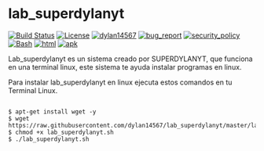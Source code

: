 # lab_superdylanyt
[![Build Status](https://img.shields.io/github/stars/dylan14567/lab_superdylanyt.svg)](https://github.com/dylan14567/lab_superdylanyt)
[![License](https://img.shields.io/github/license/dylan14567/lab_superdylanyt.svg)](https://github.com/dylan14567/lab_superdylanyt/blob/master/LICENSE)
[![dylan14567](https://img.shields.io/badge/author-dylan14567-green.svg)](https://github.com/dylan14567)
[![bug_report](https://img.shields.io/badge/bug-report-red.svg)](https://github.com/dylan14567/lab_superdylanyt/blob/master/.github/ISSUE_TEMPLATE/bug_report.md)
[![security_policy](https://img.shields.io/badge/security-policy-cyan.svg)](https://github.com/dylan14567/lab_superdylanyt/blob/master/SECURITY.md)
[![Bash](https://img.shields.io/badge/language-Bash-blue.svg)](https://www.gnu.org/software/bash/)
[![html](https://img.shields.io/badge/language-html%20-red.svg)](https://www.w3.org/html/)
[![apk](https://img.shields.io/badge/android-apk%20-green.svg)](https://developer.android.com/studio)

Lab_superdylanyt es un sistema creado por SUPERDYLANYT, que funciona en una terminal linux, este sistema te ayuda instalar
programas en linux.

Para instalar lab_superdylanyt en linux ejecuta estos comandos en tu Terminal Linux.

```shell

$ apt-get install wget -y
$ wget https://raw.githubusercontent.com/dylan14567/lab_superdylanyt/master/lab_superdylanyt.sh
$ chmod +x lab_superdylanyt.sh
$ ./lab_superdylanyt.sh

```

